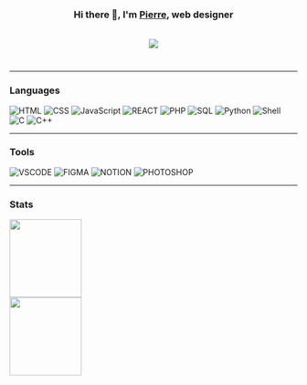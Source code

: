 ### <p align="center">Hi there 👋, I'm <a href="https://pierre-thiebaud.fr">Pierre</a>, web designer<p/> 

<br/>
<div align="center">
  <img src="https://profile-counter.glitch.me/WTHIJ/count.svg?"  />
</div>
<br/>



###
<hr/>
 
### **Languages**
![HTML](https://img.shields.io/badge/HTML5-000?style=000&logo=html5&logoColor=white)
![CSS](https://img.shields.io/badge/CSS3-000?style=000&logo=css3&logoColor=white)
![JavaScript](https://img.shields.io/badge/-JavaScript-000?&logo=JavaScript&logoColor=white)
![REACT](https://img.shields.io/badge/React-000?style=000&logo=react&logoColor=FFF)
![PHP](https://img.shields.io/badge/PHP-000?style=000&logo=php&logoColor=white)
![SQL](https://img.shields.io/badge/-SQL-000?&logo=MySQL&logoColor=white)
![Python](https://img.shields.io/badge/-Python-000?&logo=Python&logoColor=white)
![Shell](https://img.shields.io/badge/shell-%23121011.svg?style=for-the-badge&logo=gnu-bash&logoColor=white)
![C](https://img.shields.io/badge/-C-000?&logo=C&logoColor=white)
![C++](https://img.shields.io/badge/-C++-000?&logo=c%2b%2b&logoColor=FFF)
 
<hr/>
 
### **Tools**
![VSCODE](https://img.shields.io/badge/Visual_Studio-000?style=000&logo=visual%20studio&logoColor=white)
![FIGMA](https://img.shields.io/badge/Figma-000?style=000&logo=figma&logoColor=white)
![NOTION](https://img.shields.io/badge/Notion-000?style=000&logo=notion&logoColor=white)
![PHOTOSHOP](https://img.shields.io/badge/Adobe%20Photoshop-000?style=000&logo=Adobe%20Photoshop&logoColor=white)

<hr/> 
 

### **Stats**
  <img width="50%" height="137px" src="https://github-readme-stats.vercel.app/api?username=WTHIJ&hide_title=true&hide_border=true&show_icons=true&include_all_commits=true&count_private=true&theme=great-gatsby"/>      <img width="50%" height="137px" src="https://github-readme-stats.vercel.app/api/top-langs/?username=WTHIJ&hide_border=true&hide_title=true&layout=compact&&include_all_commits=true&count_private=true&langs_count=6&theme=great-gatsby"/>
